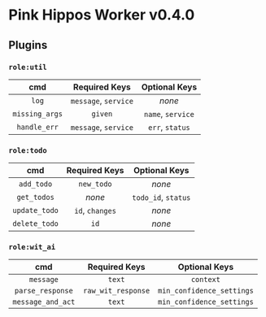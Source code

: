 # Pink Hippos Worker v0.4.0

## Plugins
### `role:util`
cmd | Required Keys | Optional Keys
:---: | :---: | :---:
`log` | `message`, `service` | *none*
`missing_args` | `given` | `name`, `service`
`handle_err` | `message`, `service`| `err`, `status`

### `role:todo`
cmd | Required Keys | Optional Keys
:---: | :---: | :---:
`add_todo` | `new_todo` | *none*
`get_todos` | *none* | `todo_id`, `status`
`update_todo` | `id`, `changes` | *none*
`delete_todo` | `id` | *none*

### `role:wit_ai`
cmd | Required Keys | Optional Keys
:---: | :---: | :---:
`message` | `text` | `context`
`parse_response` | `raw_wit_response` | `min_confidence_settings`
`message_and_act` | `text` | `min_confidence_settings`
